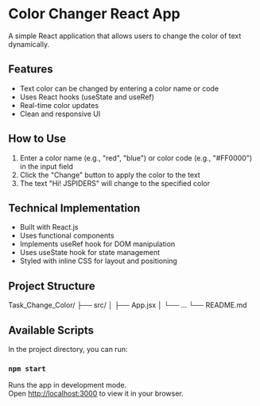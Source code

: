 # Color Changer React App

A simple React application that allows users to change the color of text dynamically.

## Features

- Text color can be changed by entering a color name or code
- Uses React hooks (useState and useRef)
- Real-time color updates
- Clean and responsive UI

## How to Use

1. Enter a color name (e.g., "red", "blue") or color code (e.g., "#FF0000") in the input field
2. Click the "Change" button to apply the color to the text
3. The text "Hi! JSPIDERS" will change to the specified color

## Technical Implementation

- Built with React.js
- Uses functional components
- Implements useRef hook for DOM manipulation
- Uses useState hook for state management
- Styled with inline CSS for layout and positioning

## Project Structure

Task_Change_Color/
├── src/
│ ├── App.jsx
│ └── ...
└── README.md

## Available Scripts

In the project directory, you can run:

### `npm start`

Runs the app in development mode.\
Open [http://localhost:3000](http://localhost:3000) to view it in your browser.
